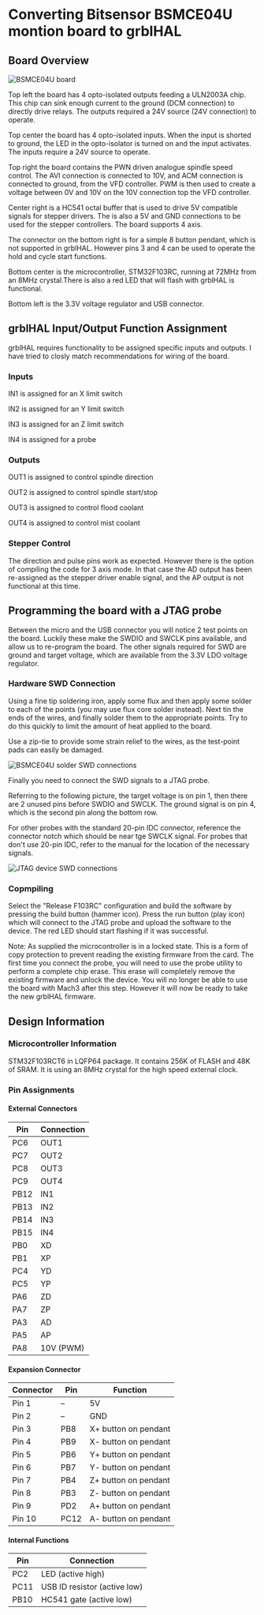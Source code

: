 # Converting Bitsensor BSMCE04U montion board to grblHAL

## Board Overview

![BSMCE04U board](/bsmce04u/BSMCE04U_board.jpg "BSMCE04U board")

Top left the board has 4 opto-isolated outputs feeding a ULN2003A chip. This chip can sink enough current to the ground (DCM connection) to directly drive relays. The outputs required a 24V source (24V connection) to operate.

Top center the board has 4 opto-isolated inputs. When the input is shorted to ground, the LED in the opto-isolator is turned on and the input activates. The inputs require a 24V source to operate.

Top right the board contains the PWN driven analogue spindle speed control. The AVI connection is connected to 10V, and ACM connection is connected to ground, from the VFD controller. PWM is then used to create a voltage between 0V and 10V on the 10V connection top the VFD controller.

Center right is a HC541 octal buffer that is used to drive 5V compatible signals for stepper drivers. The is also a 5V and GND connections to be used for the stepper controllers. The board supports 4 axis.

The connector on the bottom right is for a simple 8 button pendant, which is not supported in grblHAL. However pins 3 and 4 can be used to operate the hold and cycle start functions.

Bottom center is the microcontroller, STM32F103RC, running at 72MHz from an 8MHz crystal.There is also a red LED that will flash with grblHAL is functional.

Bottom left is the 3.3V voltage regulator and USB connector.

## grblHAL Input/Output Function Assignment

grblHAL requires functionality to be assigned specific inputs and outputs. I have tried to closly match recommendations for wiring of the board.

### Inputs

IN1 is assigned for an X limit switch

IN2 is assigned for an Y limit switch

IN3 is assigned for an Z limit switch

IN4 is assigned for a probe

### Outputs

OUT1 is assigned to control spindle direction

OUT2 is assigned to control spindle start/stop

OUT3 is assigned to control flood coolant

OUT4 is assigned to control mist coolant

### Stepper Control

The direction and pulse pins work as expected. However there is the option of compiling the code for 3 axis mode. In that case the AD output has been re-assigned as the stepper driver enable signal, and the AP output is not functional at this time.

## Programming the board with a JTAG probe

Between the micro and the USB connector you will notice 2 test points on the board. Luckily these make the SWDIO and SWCLK pins available, and allow us to re-program the board. The other signals required for SWD are ground and target voltage, which are available from the 3.3V LDO voltage regulator.

### Hardware SWD Connection

Using a fine tip soldering iron, apply some flux and then apply some solder to each of the points (you may use flux core solder instead). Next tin the ends of the wires, and finally solder them to the appropriate points. Try to do this quickly to limit the amount of heat applied to the board.

Use a zip-tie to provide some strain relief to the wires, as the test-point pads can easily be damaged.

![BSMCE04U solder SWD connections](/bsmce04u/BSMCE04U_SWD_solder.jpg "BSMCE04U solder SWD connections")

Finally you need to connect the SWD signals to a JTAG probe.

Referring to the following picture, the target voltage is on pin 1, then there are 2 unused pins before SWDIO and SWCLK. The ground signal is on pin 4, which is the second pin along the bottom row.

For other probes with the standard 20-pin IDC connector, reference the connector notch which should be near tge SWCLK signal. For probes that don't use 20-pin IDC, refer to the manual for the location of the necessary signals.

![JTAG device SWD connections](/bsmce04u/BSMCE04U_SWD_connections.jpg "JTAG device SWD connections")

### Copmpiling

Select the "Release F103RC" configuration and build the software by pressing the build button (hammer icon). Press the run button (play icon) which will connect to the JTAG probe and upload the software to the device. The red LED should start flashing if it was successful.

Note: As supplied the microcontroller is in a locked state. This is a form of copy protection to prevent reading the existing firmware from the card. The first time you connect the probe, you will need to use the probe utility to perform a complete chip erase. This erase will completely remove the existing firmware and unlock the device. You will no longer be able to use the board with Mach3 after this step. However it will now be ready to take the new grblHAL firmware.

## Design Information

### Microcontroller Information

STM32F103RCT6 in LQFP64 package. It contains 256K of FLASH and 48K of SRAM. It is using an 8MHz crystal for the high speed external clock.

### Pin Assignments

#### External Connectors

| Pin | Connection |
| -- | -- |
| PC6 | OUT1 |
| PC7 | OUT2 |
| PC8 | OUT3 |
| PC9 | OUT4 |
| PB12 | IN1 |
| PB13 | IN2 |
| PB14 | IN3 |
| PB15 | IN4 |
| PB0 | XD |
| PB1 | XP |
| PC4 | YD |
| PC5 | YP |
| PA6 | ZD |
| PA7 | ZP |
| PA3 | AD |
| PA5 | AP |
| PA8 | 10V (PWM) |

#### Expansion Connector

| Connector | Pin  | Function |
| --------- | ---- | -------- |
| Pin 1     | –    | 5V       |
| Pin 2     | –    | GND      |
| Pin 3     | PB8  | X+ button on pendant |
| Pin 4     | PB9  | X- button on pendant |
| Pin 5     | PB6  | Y+ button on pendant |
| Pin 6     | PB7  | Y- button on pendant |
| Pin 7     | PB4  | Z+ button on pendant |
| Pin 8     | PB3  | Z- button on pendant |
| Pin 9     | PD2  | A+ button on pendant |
| Pin 10    | PC12 | A- button on pendant |

#### Internal Functions

| Pin | Connection |
| -- | -- |
| PC2 | LED (active high) |
| PC11 | USB ID resistor (active low) |
| PB10 | HC541 gate (active low) |
